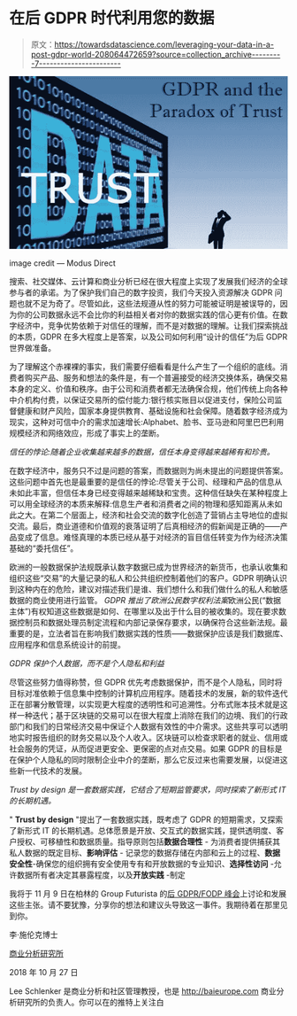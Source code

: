 # 在后 GDPR 时代利用您的数据

> 原文：<https://towardsdatascience.com/leveraging-your-data-in-a-post-gdpr-world-208064472659?source=collection_archive---------7----------------------->

![](img/86008f47ee2b9f265b984d7e263f49e5.png)

image credit — Modus Direct

搜索、社交媒体、云计算和商业分析已经在很大程度上实现了发展我们经济的全球参与者的承诺。为了保护我们自己的数字投资，我们今天投入资源解决 GDPR 问题也就不足为奇了。尽管如此，这些法规遵从性的努力可能被证明是被误导的，因为你的公司数据永远不会比你的利益相关者对你的数据实践的信心更有价值。在数字经济中，竞争优势依赖于对信任的理解，而不是对数据的理解。让我们探索挑战的本质，GDPR 在多大程度上是答案，以及公司如何利用“设计的信任”为后 GDPR 世界做准备。

为了理解这个赤裸裸的事实，我们需要仔细看看是什么产生了一个组织的底线。消费者购买产品、服务和想法的条件是，有一个普遍接受的经济交换体系，确保交易本身的定义、价值和秩序。由于公司和消费者都无法确保合规，他们传统上向各种中介机构付费，以保证交易所的偿付能力:银行核实账目以促进支付，保险公司监督健康和财产风险，国家本身提供教育、基础设施和社会保障。随着数字经济成为现实，这种对可信中介的需求加速增长:Alphabet、脸书、亚马逊和阿里巴巴利用规模经济和网络效应，形成了事实上的垄断。

*信任的悖论:随着企业收集越来越多的数据，信任本身变得越来越稀有和珍贵。*

在数字经济中，服务只不过是问题的答案，而数据则为尚未提出的问题提供答案。这些问题中首先也是最重要的是信任的悖论:尽管关于公司、经理和产品的信息从未如此丰富，但信任本身已经变得越来越稀缺和宝贵。这种信任缺失在某种程度上可以用全球经济的本质来解释:信息生产者和消费者之间的物理和感知距离从未如此之大。在第二个层面上，经济和社会交流的数字化创造了营销占主导地位的虚拟交流。最后，商业道德和价值观的衰落证明了后真相经济的假新闻是正确的——产品变成了信息。难怪真理的本质已经从基于对经济的盲目信任转变为作为经济决策基础的“委托信任”。

欧洲的一般数据保护法规既承认数字数据已成为世界经济的新货币，也承认收集和组织这些“交易”的大量记录的私人和公共组织控制着他们的客户。GDPR 明确认识到这种内在的危险，建议对描述我们是谁、我们想什么和我们做什么的私人和敏感数据的商业使用进行监管。 *GDPR 推出了欧洲公民数字权利法案*欧洲公民(“数据主体”)有权知道这些数据是如何、在哪里以及出于什么目的被收集的。现在要求数据控制员和数据处理员制定流程和内部记录保存要求，以确保符合这些新法规。最重要的是，立法者旨在影响我们数据实践的性质——数据保护应该是我们数据库、应用程序和信息系统设计的前提。

*GDPR 保护个人数据，而不是个人隐私和利益*

尽管这些努力值得称赞，但 GDPR 优先考虑数据保护，而不是个人隐私，同时将目标对准依赖于信息集中控制的计算机应用程序。随着技术的发展，新的软件迭代正在部署分散管理，以实现更大程度的透明性和可追溯性。分布式账本技术就是这样一种迭代；基于区块链的交易可以在很大程度上消除在我们的边境、我们的行政部门和我们的日常经济交易中保证个人数据有效性的中介需求。这些共享可以透明地实时报告组织的财务交易以及个人收入。区块链可以检查求职者的就业、信用或社会服务的凭证，从而促进更安全、更保密的点对点交易。如果 GDPR 的目标是在保护个人隐私的同时限制企业中介的垄断，那么它反过来也需要发展，以促进这些新一代技术的发展。

*Trust by design 是一套数据实践，它结合了短期监管要求，同时探索了新形式 IT 的长期机遇。*

" **Trust by design** "提出了一套数据实践，既考虑了 GDPR 的短期需求，又探索了新形式 IT 的长期机遇。总体愿景是开放、交互式的数据实践，提供透明度、客户授权、可移植性和数据质量。指导原则包括**数据合理性** - 为消费者提供捕获其私人数据的既定目标、**影响评估** - 记录您的数据存储在内部和云上的过程、**数据安全性**-确保您的组织拥有安全使用专有和开放数据的专业知识、**选择性访问** -允许数据所有者决定其暴露程度，以及**开放实践** -制定

我将于 11 月 9 日在柏林的 Group Futurista 的[后 GDPR/FODP 峰会](https://www.eventbrite.com/e/post-gdprfodp-summit-2018-tickets-49594192565)上讨论和发展这些主张。请不要犹豫，分享你的想法和建议头导致这一事件。我期待着在那里见到你。

李·施伦克博士

[商业分析研究所](http://baieurope.com./)

2018 年 10 月 27 日

Lee Schlenker 是商业分析和社区管理教授，也是 http://baieurope.com 商业分析研究所的负责人。你可以在的推特上关注白